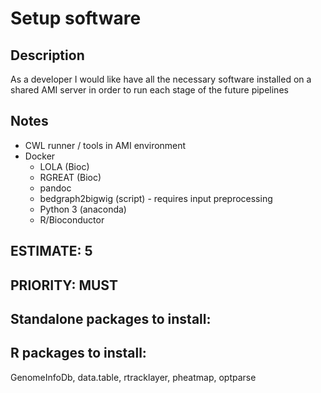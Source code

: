 # Setup software

## Description
As a developer I would like have all the necessary software installed on a shared AMI server in order to run each stage of the future pipelines

## Notes
 - CWL runner / tools in AMI environment
 - Docker
    - LOLA (Bioc)
    - RGREAT (Bioc)
    - pandoc
    - bedgraph2bigwig (script) - requires input preprocessing
    - Python 3 (anaconda)
    - R/Bioconductor

## ESTIMATE: 5
## PRIORITY: MUST

## Standalone packages to install:

## R packages to install:

GenomeInfoDb, data.table, rtracklayer, pheatmap, optparse
